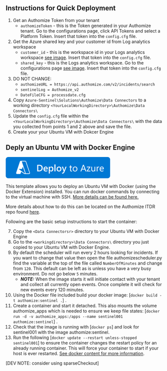 ## Instructions for Quick Deployment
1. Get an Authomize Token from your tenant
     - ```authomizeToken``` - this is the Token generated in your Authomize tenant. Go to the configurations page, click API Tokens and select a Platform Token. Insert that token into the ```config.cfg``` file.
2. Get the Azure shared key and your customer id from Log analytics workspace
     - ```customer_id``` - this is the workspace id in your Logs analytics workspace [see image](./setupInfo/2023-03-29_18-45-33.png). Insert that token into the ```config.cfg``` file.
     - ```shared_key``` - this is the Logs analytics workspace. Go to the configurations page [see image](./setupInfo/2023-03-29_18-45-33.png). Insert that token into the ```config.cfg``` file.
3. DO NOT CHANGE:
    - ```authomizeURL = https://api.authomize.com/v2/incidents/search```
    - ```sentinelLog = Authomize_v2```
    - ```DateFileCFG = processdate.cfg```
4. Copy ```Azure-Sentinel\Solutions\Authomize\Data Connectors``` to a working directory ```<YourLocalWorkingDirectory>\Authomize\Data Connectors\```
5. Update the ```config.cfg``` file within the ```<YourLocalWorkingDirectory>\Authomize\Data Connectors\``` with the data you collected from points 1 and 2 above and save the file.
6. Create your your Ubuntu VM with Dokcer Engine
    
## Deply an Ubuntu VM with Docker Engine
<a href="https://portal.azure.com/#create/Microsoft.Template/uri/https%3A%2F%2Fraw.githubusercontent.com%2FAzure%2Fazure-quickstart-templates%2Fmaster%2Fapplication-workloads%2Fdocker%2Fdocker-simple-on-ubuntu%2Fazuredeploy.json" data-linktype="external"><img src="https://raw.githubusercontent.com/Azure/azure-quickstart-templates/master/1-CONTRIBUTION-GUIDE/images/deploytoazure.svg?sanitize=true" alt="Deploy To Azure" data-linktype="external"></a>

This template allows you to deploy an Ubuntu VM with Docker (using the Docker Extension) installed. You can run docker commands by connecting to the virtual machine with SSH. [More details can be found here.](https://learn.microsoft.com/en-us/samples/azure/azure-quickstart-templates/docker-simple-on-ubuntu/)

More details about how to do this can be located on the Authomize ITDR repo found [here](https://github.com/authomize/Open-ITDR/tree/main/Open-Connectors/MSSentinelBasicIncidents).

Following are the basic setup instructions to start the container:

7. Copy the ```<Data Connectorsr>``` directory to your Ubuntu VM with Docker Engine
8. Go to the ```<workingdirectory>\Data Connectors\``` directory you just copied to your Ubuntu VM with Docker Engine.
9. By default the scheduler will run every 2 hours looking for incidents. If you want to change that value then open the file authomizescheduler.py find the variable at the top of the file called ```NumberOfMinutes``` and change from ```120```. This default can be left as is unless you have a very busy environment. Do not go below ```5``` minutes.
    - ***NOTE:*** When the image starts it will initiate contact with your tenant and collect all currently open events. Once complete it will check for new events every 120 minutes.
10. Using the Docker file included build your docker image: [```docker build -t authomize:sentinel .```] .
11. Create a container and start it detached. This also mounts the volume authomize_apps which is needed to ensure we keep file states: [```docker run -d -v authomize_apps:/apps --name sentinel001 authomize:sentinel```] .
12. Check that the image is running with [```docker ps```] and look for sentinel001 with the image authomize:sentinel.
13. Run the following [```docker update --restart unless-stopped sentinel001```] to ensure the container changes the restart policy for an already running container. This will force your container to start if your host is ever restarted. [See docker content for more information](https://docs.docker.com/config/containers/start-containers-automatically/).

[DEV NOTE: consider using sparseCheckout]